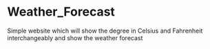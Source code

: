 # Weather_Forecast
Simple website which will show the degree in Celsius and Fahrenheit interchangeably and show the weather forecast
